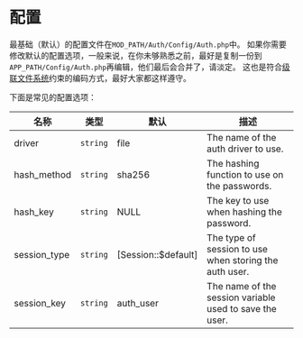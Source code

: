 # 配置

最基础（默认）的配置文件在`MOD_PATH/Auth/Config/Auth.php`中。
如果你需要修改默认的配置选项，一般来说，在你未够熟悉之前，最好是复制一份到`APP_PATH/Config/Auth.php`再编辑，他们最后会合并了，请淡定。
这也是符合[级联文件系统](../kohana/files)约束的编码方式，最好大家都这样遵守。

下面是常见的配置选项：

名称 | 类型 | 默认  | 描述
-----|------|---------|------------
driver | `string` | file | The name of the auth driver to use.
hash_method | `string` | sha256 | The hashing function to use on the passwords.
hash_key | `string` | NULL | The key to use when hashing the password.
session_type | `string` | [Session::$default] | The type of session to use when storing the auth user.
session_key | `string` | auth_user | The name of the session variable used to save the user.
